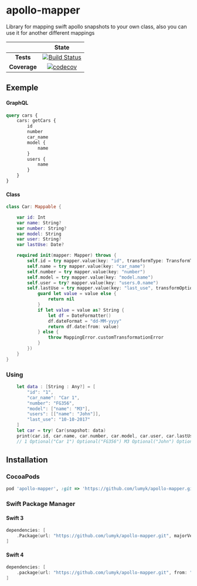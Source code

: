 # apollo-mapper
Library for mapping swift apollo snapshots to your own class, also you can use it for another different mappings

| | **State** |
| :---: | :---: |
| **Tests** | [![Build Status](https://travis-ci.org/Lumyk/apollo-mapper.svg?branch=master)](https://travis-ci.org/Lumyk/apollo-mapper) |
| **Coverage** | [![codecov](https://codecov.io/gh/Lumyk/apollo-mapper/branch/master/graph/badge.svg)](https://codecov.io/gh/Lumyk/apollo-mapper) |

## Exemple

#### GraphQL
```graphql
query cars {
    cars: getCars {
        id
        number
        car_name
        model {
            name
        }
        users {
            name
        }
    }
}
```
#### Class

```swift
class Car: Mappable {

    var id: Int
    var name: String?
    var number: String?
    var model: String
    var user: String?
    var lastUse: Date?

    required init(mapper: Mapper) throws {
        self.id = try mapper.value(key: "id", transformType: TransformTypes.stringToInt)
        self.name = try mapper.value(key: "car_name")
        self.number = try mapper.value(key: "number")
        self.model = try mapper.value(key: "model.name")
        self.user = try? mapper.value(key: "users.0.name")
        self.lastUse = try mapper.value(key: "last_use", transformOptionalType: { (value) -> Date? in
            guard let value = value else {
                return nil
            }
            if let value = value as? String {
                let df = DateFormatter()
                df.dateFormat = "dd-MM-yyyy"
                return df.date(from: value)
            } else {
                throw MappingError.customTransformationError
            }
        })
    }
}
```

### Using
```swift
    let data : [String : Any?] = [
        "id": "1",
        "car_name": "Car 1",
        "number": "FG356",
        "model": ["name": "M3"],
        "users": [["name": "John"]],
        "last_use": "10-10-2017"
    ]
    let car = try! Car(snapshot: data)
    print(car.id, car.name, car.number, car.model, car.user, car.lastUse)
    // 1 Optional("Car 1") Optional("FG356") M3 Optional("John") Optional(2017-10-09 21:00:00 +0000)
```

## Installation

### CocoaPods
```ruby
pod 'apollo-mapper', :git => 'https://github.com/lumyk/apollo-mapper.git'
```

### Swift Package Manager

#### Swift 3

```swift
dependencies: [
    .Package(url: "https://github.com/lumyk/apollo-mapper.git", majorVersion: 0)
]
```

#### Swift 4

```swift
dependencies: [
    .package(url: "https://github.com/lumyk/apollo-mapper.git", from: "0.0.1")
]
```
